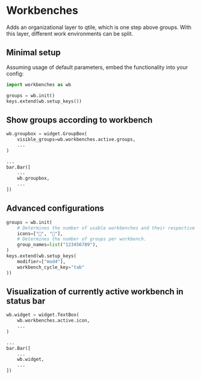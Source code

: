 # Workbenches
Adds an organizational layer to qtile, which is one step above groups.
With this layer, different work environments can be split.

## Minimal setup

Assuming usage of default parameters, embed the functionality into your config:
```python
import workbenches as wb

groups = wb.init()
keys.extend(wb.setup_keys())
```

## Show groups according to workbench
```python
wb.groupbox = widget.GroupBox(
    visible_groups=wb.workbenches.active.groups,
    ...
)

...
bar.Bar([
    ...
    wb.groupbox,
    ...
])
```

## Advanced configurations
```python
groups = wb.init(
    # Determines the number of usable workbenches and their respective icons to be displayed using `wb.widget`.
    icons=["", "🛠"],
    # Determines the number of groups per workbench.
    group_names=list("123456789"),
)
keys.extend(wb.setup_keys(
    modifier=["mod4"],
    workbench_cycle_key="tab"
))
```

## Visualization of currently active workbench in status bar

```python
wb.widget = widget.TextBox(
    wb.workbenches.active.icon,
    ...
)

...
bar.Bar([
    ...
    wb.widget,
    ...
])
```


